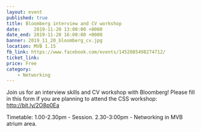 ```yaml
---
layout: event
published: true
title: Bloomberg interview and CV workshop
date:     2019-11-20 13:00:00 +0000
date_end: 2019-11-20 16:00:00 +0000
banner: 2019_11_20_bloomberg_cv.jpg
location: MVB 1.15
fb_link: https://www.facebook.com/events/1452085498274712/
ticket_link:
price: Free
category:
    - Networking
---
```


Join us for an interview skills and CV workshop with Bloomberg!
Please fill in this form if you are planning to attend the CSS workshop:
http://bit.ly/2O8p0Ea

Timetable:
1.00-2.30pm - Session.
2.30-3:00pm - Networking in MVB atrium area.
